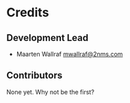 # Credits

## Development Lead

* Maarten Wallraf <mwallraf@2nms.com>

## Contributors

None yet. Why not be the first?
